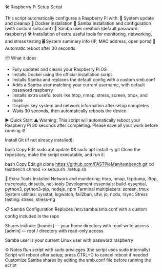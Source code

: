 🛠 Raspberry Pi Setup Script


This script automatically configures a Raspberry Pi with:
🔄 System update and cleanup
🐳 Docker installation
📁 Samba installation and configuration (with custom smb.conf)
👤 Samba user creation (default password: raspberry)
🛠 Installation of extra useful tools for monitoring, networking, and stress testing
🖥 System summary info (IP, MAC address, open ports)
🔁 Automatic reboot after 30 seconds


📦 What it does
- Fully updates and cleans your Raspberry Pi OS
- Installs Docker using the official installation script
- Installs Samba and replaces the default config with a custom smb.conf
- Adds a Samba user matching your current username, with default password raspberry
- Installs extra useful tools like htop, nmap, stress, screen, tmux, and more
- Displays key system and network information after setup completes
- Waits 30 seconds, then automatically reboots the device

▶️ Quick Start
⚠️ Warning: This script will automatically reboot your Raspberry Pi 30 seconds after completing. Please save all your work before running it!

Install Git (if not already installed):

bash
Copy
Edit
sudo apt update && sudo apt install -y git
Clone the repository, make the script executable, and run it:

bash
Copy
Edit
git clone https://github.com/FASTPieMan/testbench.git
cd testbench
chmod +x setup.sh
./setup.sh


🔧 Extra Tools Installed
Network and monitoring: htop, nmap, tcpdump, iftop, traceroute, dnsutils, net-tools
Development essentials: build-essential, python3, python3-pip, nodejs, npm
Terminal multiplexers: screen, tmux
System utilities: sysstat, logwatch, fail2ban, ufw, jq, ncdu, rsync
Stress testing: stress, stress-ng


📋 Samba Configuration
Replaces /etc/samba/smb.conf with a custom config included in the repo

Shares include:
[homes] — your home directory with read-write access
[admin] — root / directory with read-only access

Samba user is your current Linux user with password raspberry

⚙️ Notes
Run script with sudo privileges (the script uses sudo internally)
Script will reboot after setup; press CTRL+C to cancel reboot if needed
Customize Samba shares by editing the smb.conf file before running the script
